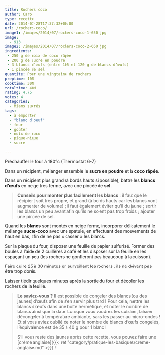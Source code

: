 ```yaml
---
title: Rochers coco
author: Caro
type: recette
date: 2014-07-28T17:37:32+00:00
url: /rochers-coco/
image1: /images/2014/07/rochers-coco-1-650.jpg
image:
  - 913
image2: /images/2014/07/rochers-coco-2-650.jpg
ingredients:
 - 250 g de noix de coco râpée
 - 200 g de sucre en poudre
 - 3 blancs d’œufs (entre 105 et 120 g de blancs d’œufs)
 - 1 pincée de sel
quantite: Pour une vingtaine de rochers
preptime: 10M
cooktime: 30M
totaltime: 40M
rating: 4.75
votes: 4
categories:
  - Miams sucrés
tags:
  - à emporter
  - "blanc d'oeuf"
  - four
  - goûter
  - noix de coco
  - pique-nique
  - sucre

---
```

Préchauffer le four à 180°c (Thermostat 6-7)

Dans un récipient, mélanger ensemble le **sucre en poudre** et la **coco râpée**.

Dans un récipient plus grand (à bords hauts si possible), battre les **blancs d’œufs** en neige très ferme, avec une pincée de **sel**.

> **Conseils pour monter plus facilement les blancs** : il faut que le récipient soit très propre, et grand (à bords hauts car les blancs vont augmenter de volume) ; il faut également éviter qu&rsquo;il du jaune ; sortir les blancs un peu avant afin qu&rsquo;ils ne soient pas trop froids ; ajouter une pincée de sel.

Quand les **blancs** sont montés en neige ferme, incorporer délicatement le mélange **sucre-coco** avec une spatule, en effectuant des mouvements de haut en bas, afin de ne pas « casser » les blancs.

Sur la plaque du four, disposer une feuille de papier sulfurisé. Former des boules à l&rsquo;aide de 2 cuillères à café et les disposer sur la feuille en les espaçant un peu (les rochers ne gonfleront pas beaucoup à la cuisson).

Faire cuire 25 à 30 minutes en surveillant les rochers : ils ne doivent pas être trop dorés.

Laisser tiédir quelques minutes après la sortie du four et décoller les rochers de la feuille.

> **Le saviez-vous ?** Il est possible de congeler des blancs (ou des jaunes) d’œufs afin de s&rsquo;en servir plus tard ! Pour cela, mettre les blancs d’œufs dans une boîte hermétique, et noter le nombre de blancs ainsi que la date. Lorsque vous voudrez les cuisiner, laisser décongeler à température ambiante, sans les passer au micro-ondes ! Et si vous aviez oublié de noter le nombre de blancs d’œufs congelés, l&rsquo;équivalence est de 35 à 40 g pour 1 blanc !
>
> S&rsquo;il vous reste des jaunes après cette recette, vous pouvez faire une [crème anglaise]({{< ref "category/pratique-les-basiques/creme-anglaise.md" >}})  !

&nbsp;
